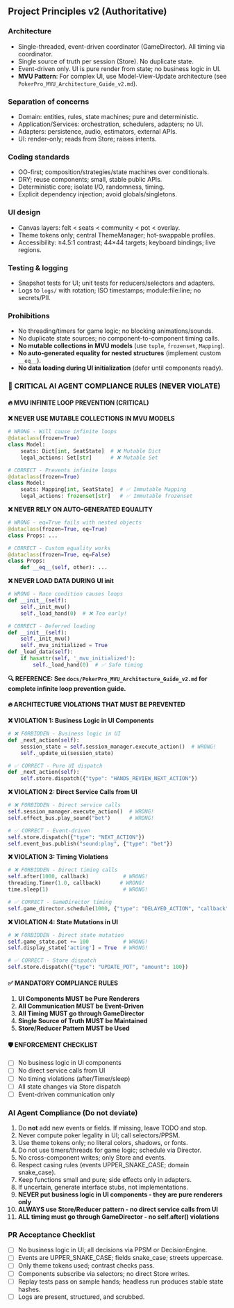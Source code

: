 ## Project Principles v2 (Authoritative)

### Architecture
- Single-threaded, event-driven coordinator (GameDirector). All timing via coordinator.
- Single source of truth per session (Store). No duplicate state.
- Event-driven only. UI is pure render from state; no business logic in UI.
- **MVU Pattern**: For complex UI, use Model-View-Update architecture (see `PokerPro_MVU_Architecture_Guide_v2.md`).

### Separation of concerns
- Domain: entities, rules, state machines; pure and deterministic.
- Application/Services: orchestration, schedulers, adapters; no UI.
- Adapters: persistence, audio, estimators, external APIs.
- UI: render-only; reads from Store; raises intents.

### Coding standards
- OO-first; composition/strategies/state machines over conditionals.
- DRY; reuse components; small, stable public APIs.
- Deterministic core; isolate I/O, randomness, timing.
- Explicit dependency injection; avoid globals/singletons.

### UI design
- Canvas layers: felt < seats < community < pot < overlay.
- Theme tokens only; central ThemeManager; hot-swappable profiles.
- Accessibility: ≥4.5:1 contrast; 44×44 targets; keyboard bindings; live regions.

### Testing & logging
- Snapshot tests for UI; unit tests for reducers/selectors and adapters.
- Logs to `logs/` with rotation; ISO timestamps; module:file:line; no secrets/PII.

### Prohibitions
- No threading/timers for game logic; no blocking animations/sounds.
- No duplicate state sources; no component-to-component timing calls.
- **No mutable collections in MVU models** (use `tuple`, `frozenset`, `Mapping`).
- **No auto-generated equality for nested structures** (implement custom `__eq__`).
- **No data loading during UI initialization** (defer until components ready).

### 🚫 CRITICAL AI AGENT COMPLIANCE RULES (NEVER VIOLATE)

#### **🔥 MVU INFINITE LOOP PREVENTION (CRITICAL)**

**❌ NEVER USE MUTABLE COLLECTIONS IN MVU MODELS**
```python
# WRONG - Will cause infinite loops
@dataclass(frozen=True)
class Model:
    seats: Dict[int, SeatState]  # ❌ Mutable Dict
    legal_actions: Set[str]      # ❌ Mutable Set

# CORRECT - Prevents infinite loops  
@dataclass(frozen=True)
class Model:
    seats: Mapping[int, SeatState]  # ✅ Immutable Mapping
    legal_actions: frozenset[str]   # ✅ Immutable frozenset
```

**❌ NEVER RELY ON AUTO-GENERATED EQUALITY**
```python
# WRONG - eq=True fails with nested objects
@dataclass(frozen=True, eq=True)
class Props: ...

# CORRECT - Custom equality works
@dataclass(frozen=True, eq=False)
class Props:
    def __eq__(self, other): ...
```

**❌ NEVER LOAD DATA DURING UI __init__**
```python
# WRONG - Race condition causes loops
def __init__(self):
    self._init_mvu()
    self._load_hand(0)  # ❌ Too early!

# CORRECT - Deferred loading
def __init__(self):
    self._init_mvu()
    self._mvu_initialized = True
def _load_data(self):
    if hasattr(self, '_mvu_initialized'):
        self._load_hand(0)  # ✅ Safe timing
```

**🔍 REFERENCE: See `docs/PokerPro_MVU_Architecture_Guide_v2.md` for complete infinite loop prevention guide.**

#### **🔥 ARCHITECTURE VIOLATIONS THAT MUST BE PREVENTED**

**❌ VIOLATION 1: Business Logic in UI Components**
```python
# ❌ FORBIDDEN - Business logic in UI
def _next_action(self):
    session_state = self.session_manager.execute_action()  # WRONG!
    self._update_ui(session_state)

# ✅ CORRECT - Pure UI dispatch
def _next_action(self):
    self.store.dispatch({"type": "HANDS_REVIEW_NEXT_ACTION"})
```

**❌ VIOLATION 2: Direct Service Calls from UI**
```python
# ❌ FORBIDDEN - Direct service calls
self.session_manager.execute_action()  # WRONG!
self.effect_bus.play_sound("bet")      # WRONG!

# ✅ CORRECT - Event-driven
self.store.dispatch({"type": "NEXT_ACTION"})
self.event_bus.publish("sound:play", {"type": "bet"})
```

**❌ VIOLATION 3: Timing Violations**
```python
# ❌ FORBIDDEN - Direct timing calls
self.after(1000, callback)           # WRONG!
threading.Timer(1.0, callback)      # WRONG!
time.sleep(1)                        # WRONG!

# ✅ CORRECT - GameDirector timing
self.game_director.schedule(1000, {"type": "DELAYED_ACTION", "callback": callback})
```

**❌ VIOLATION 4: State Mutations in UI**
```python
# ❌ FORBIDDEN - Direct state mutation
self.game_state.pot += 100           # WRONG!
self.display_state['acting'] = True  # WRONG!

# ✅ CORRECT - Store dispatch
self.store.dispatch({"type": "UPDATE_POT", "amount": 100})
```

#### **✅ MANDATORY COMPLIANCE RULES**

1. **UI Components MUST be Pure Renderers**
2. **All Communication MUST be Event-Driven**  
3. **All Timing MUST go through GameDirector**
4. **Single Source of Truth MUST be Maintained**
5. **Store/Reducer Pattern MUST be Used**

#### **🛡️ ENFORCEMENT CHECKLIST**
- [ ] No business logic in UI components
- [ ] No direct service calls from UI  
- [ ] No timing violations (after/Timer/sleep)
- [ ] All state changes via Store dispatch
- [ ] Event-driven communication only

### AI Agent Compliance (Do not deviate)
1. Do **not** add new events or fields. If missing, leave TODO and stop.
2. Never compute poker legality in UI; call selectors/PPSM.
3. Use theme tokens only; no literal colors, shadows, or fonts.
4. Do not use timers/threads for game logic; schedule via Director.
5. No cross-component writes; only Store and events.
6. Respect casing rules (events UPPER_SNAKE_CASE; domain snake_case).
7. Keep functions small and pure; side effects only in adapters.
8. If uncertain, generate interface stubs, not implementations.
9. **NEVER put business logic in UI components - they are pure renderers only**
10. **ALWAYS use Store/Reducer pattern - no direct service calls from UI**
11. **ALL timing must go through GameDirector - no self.after() violations**

### PR Acceptance Checklist
- [ ] No business logic in UI; all decisions via PPSM or DecisionEngine.
- [ ] Events are UPPER_SNAKE_CASE; fields snake_case; streets uppercase.
- [ ] Only theme tokens used; contrast checks pass.
- [ ] Components subscribe via selectors; no direct Store writes.
- [ ] Replay tests pass on sample hands; headless run produces stable state hashes.
- [ ] Logs are present, structured, and scrubbed.
